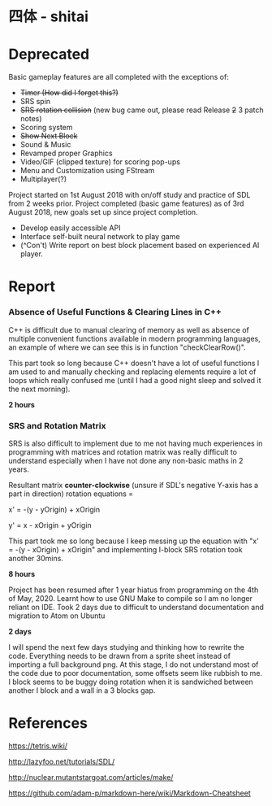 # 四体 - shitai
# Deprecated

Basic gameplay features are all completed with the exceptions of:
- ~~Timer (How did I forget this?)~~
- SRS spin
- ~~SRS rotation collision~~ (new bug came out, please read Release ~~2~~ 3 patch notes)
- Scoring system
- ~~Show Next Block~~
- Sound & Music
- Revamped proper Graphics
- Video/GIF (clipped texture) for scoring pop-ups
- Menu and Customization using FStream
- Multiplayer(?)

Project started on 1st August 2018 with on/off study and practice of SDL from 2 weeks prior.
Project completed (basic game features) as of 3rd August 2018, new goals set up since project completion.
- Develop easily accessible API
- Interface self-built neural network to play game
- (^Con't) Write report on best block placement based on experienced AI player.

# Report
### Absence of Useful Functions & Clearing Lines in C++
C++ is difficult due to manual clearing of memory as well as absence of multiple convenient functions available in modern programming languages, an example of where we can see this is in function "checkClearRow()".

This part took so long because C++ doesn't have a lot of useful functions I am used to and manually checking and replacing elements require a lot of loops which really confused me (until I had a good night sleep and solved it the next morning).

**2 hours**

### SRS and Rotation Matrix
SRS is also difficult to implement due to me not having much experiences in programming with matrices and rotation matrix was really difficult to understand especially when I have not done any non-basic maths in 2 years.

Resultant matrix __counter-clockwise__ (unsure if SDL's negative Y-axis has a part in direction) rotation equations =

x' = -(y - yOrigin) + xOrigin

y' = x - xOrigin + yOrigin

This part took me so long because I keep messing up the equation with "x' = -(y - xOrigin) + xOrigin" and implementing I-block SRS rotation took another 30mins.

**8 hours**

Project has been resumed after 1 year hiatus from programming on the 4th of May, 2020.
Learnt how to use GNU Make to compile so I am no longer reliant on IDE.
Took 2 days due to difficult to understand documentation and migration to Atom on Ubuntu

**2 days**

I will spend the next few days studying and thinking how to rewrite the code.
Everything needs to be drawn from a sprite sheet instead of importing a full background png.
At this stage, I do not understand most of the code due to poor documentation, some offsets seem like rubbish to me.
I block seems to be buggy doing rotation when it is sandwiched between another I block and a wall in a 3 blocks gap.



# References
https://tetris.wiki/

http://lazyfoo.net/tutorials/SDL/

http://nuclear.mutantstargoat.com/articles/make/

https://github.com/adam-p/markdown-here/wiki/Markdown-Cheatsheet
